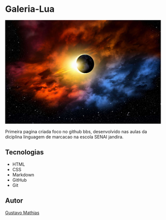 # Galeria-Lua

![](./lua-hoje-scaled.jpg)

Primeira pagina criada foco no github bbs, desenvolvido nas aulas da diciplina linguagem de marcacao na escola SENAI jandira.

## Tecnologias 
* HTML
* CSS
* Markdown
* GitHub
* Git

## Autor
[Gustavo Mathias](linkedn)